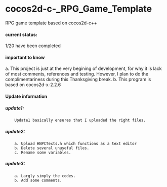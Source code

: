 # cocos2d-c-_RPG_Game_Template
RPG game template based on cocos2d-c++

#### current status:
1/20 have been completed

#### important to know
a. 
  This project is just at the very begining of development, for why it is lack of most comments, references and testing.
  However, I plan to do the complimentariness during this Thanksgiving break.
b.
  This program is based on cocos2d-x-2.2.6
  
#### Update information
##### update1: 
        Update1 basically ensures that I uploaded the right files.
##### update2:
        a. Upload HNPCTexts.h which functions as a text editor
        b. Delete several unuseful files.
        c. Rename some variables.
##### update3:
        a. Largly simply the codes.
        b. Add some comments. 


